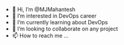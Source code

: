 - 👋 Hi, I’m @MJMahantesh
- 👀 I’m interested in DevOps career
- 🌱 I’m currently learning about DevOps
- 💞️ I’m looking to collaborate on any project
- 📫 How to reach me ...

<!---
MJMahantesh/MJMahantesh is a ✨ special ✨ repository because its `README.md` (this file) appears on your GitHub profile.
You can click the Preview link to take a look at your changes.
--->
